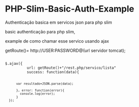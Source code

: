 # PHP-Slim-Basic-Auth-Example
Authenticação basica em servicos json para php slim


basic authenticação para php slim,

example de como chamar esse servico usando ajax

getRoute()= http://USER:PASSWORD@(url servidor tomcat);

<code>
$.ajax({
          url: getRoute()+"/rest.php/servico/lista"
          success: function(data){
          
          var resultado=JSON.parse(data);
          
          }, error: function(error){
            console.log(error);
          }
      });
</code>
